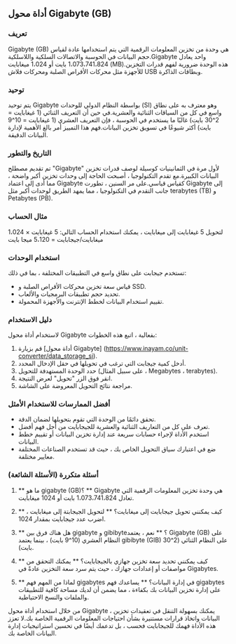 ## أداة محول Gigabyte (GB)

### تعريف
Gigabyte (GB) هي وحدة من تخزين المعلومات الرقمية التي يتم استخدامها عادة لقياس حجم البيانات في الحوسبة والاتصالات السلكية واللاسلكية.Gigabyte واحد يعادل 1،073،741،824 بايت أو 1،024 ميغابايت (MB).هذه الوحدة ضرورية لفهم قدرات التخزين للأجهزة مثل محركات الأقراص الصلبة ومحركات فلاش USB وبطاقات الذاكرة.

### توحيد
يتم توحيد Gigabyte بواسطة النظام الدولي للوحدات (SI) وهو معترف به على نطاق واسع في كل من السياقات الثنائية والعشرية.في حين أن التعريف الثنائي (1 غيغابايت = 2^30 بايت) غالبًا ما يستخدم في الحوسبة ، فإن التعريف العشري (1 غيغابايت = 10^9 بايت) أكثر شيوعًا في تسويق تخزين البيانات.فهم هذا التمييز أمر بالغ الأهمية لإدارة البيانات الدقيقة.

### التاريخ والتطور
تم تقديم مصطلح "Gigabyte" لأول مرة في الثمانينيات كوسيلة لوصف قدرات تخزين البيانات الكبيرة.مع تقدم التكنولوجيا ، أصبحت الحاجة إلى وحدات تخزين أكبر واضحة ، مما أدى إلى اعتماد Gigabyte كقياس قياسي.على مر السنين ، تطورت Gigabyte إلى جانب التقدم في التكنولوجيا ، مما يمهد الطريق لوحدات أكبر مثل terabytes (TB) و Petabytes (PB).

### مثال الحساب
لتحويل 5 غيغابايت إلى ميغابايت ، يمكنك استخدام الحساب التالي:
5 غيغابايت × 1،024 ميغابايت/جيجابايت = 5،120 ميجا بايت

### استخدام الوحدات
تستخدم جيجابت على نطاق واسع في التطبيقات المختلفة ، بما في ذلك:
- قياس سعة تخزين محركات الأقراص الصلبة و SSD.
- تحديد حجم تطبيقات البرمجيات والألعاب.
- تقييم استخدام البيانات لخطط الإنترنت والأجهزة المحمولة.

### دليل الاستخدام
لاستخدام أداة محول Gigabyte بفعالية ، اتبع هذه الخطوات:
1. قم بزيارة [أداة محول Gigabyte] (https://www.inayam.co/unit-converter/data_storage_si).
2. أدخل كمية جيجابت التي ترغب في تحويلها في حقل الإدخال المحدد.
3. حدد الوحدة المستهدفة للتحويل (على سبيل المثال ، Megabytes ، terabytes).
4. انقر فوق الزر "تحويل" لعرض النتيجة.
5. مراجعة نتائج التحويل المعروضة على الشاشة.

### أفضل الممارسات للاستخدام الأمثل
- تحقق دائمًا من الوحدة التي تقوم بتحويلها لضمان الدقة.
- تعرف على كل من التعاريف الثنائية والعشرية للجيجابايت من أجل فهم أفضل.
- استخدم الأداة لإجراء حسابات سريعة عند إدارة تخزين البيانات أو تقييم خطط البيانات.
- ضع في اعتبارك سياق التحويل الخاص بك ، حيث قد تستخدم الصناعات المختلفة معايير مختلفة.

### أسئلة متكررة (الأسئلة الشائعة)

1. ** ما هو gigabyte (GB)؟ **
Gigabyte هي وحدة تخزين المعلومات الرقمية التي تعادل 1،073،741،824 بايت أو 1024 ميغابايت.

2. ** كيف يمكنني تحويل جيجابايت إلى ميغابايت؟ **
لتحويل الجيجابتة إلى ميغابايت ، اضرب عدد جيجابايت بمقدار 1024.

3. ** هل هناك فرق بين gigabyte و gibibyte؟ **
نعم ، يعتمد Gigabyte (GB) على النظام العشري (10^9 بايت) ، بينما يعتمد gibibyte (GIB) على النظام الثنائي (2^30 بايت).

4. ** كيف يمكنني تحديد سعة تخزين جهازي بالجيجابايت؟ **
يمكنك التحقق من مواصفات أو إعدادات جهازك ، حيث يتم سرد سعة التخزين عادةً في Gigabytes.

5. ** لماذا من المهم فهم gigabytes في إدارة البيانات؟ **
يساعدك فهم gigabytes على إدارة تخزين البيانات بك بكفاءة ، مما يضمن أن لديك مساحة كافية للتطبيقات والملفات والنسخ الاحتياطية.

من خلال استخدام أداة محول Gigabyte ، يمكنك بسهولة التنقل في تعقيدات تخزين البيانات واتخاذ قرارات مستنيرة بشأن احتياجات المعلومات الرقمية الخاصة بك.لا تعزز هذه الأداة فهمك للجيجابايت فحسب ، بل تدعمك أيضًا في تحسين استراتيجيات إدارة البيانات الخاصة بك.